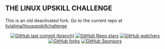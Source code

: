 ## THE LINUX UPSKILL CHALLENGE

This is an old deactivated fork. Go to the current repo at [livialima/linuxupskillchallenge](https://github.com/livialima/linuxupskillchallenge)

<div align="center" width="100%">
  <a href="https://github.com/livialima/linuxupskillchallenge"><img alt="GitHub last commit (branch)" src="https://img.shields.io/github/last-commit/livialima/linuxupskillchallenge/master?style=for-the-badge&logo=github&logoColor=white"></a>
  <a href="https://github.com/livialima/linuxupskillchallenge/"><img alt="GitHub Repo stars" src="https://img.shields.io/github/stars/livialima/linuxupskillchallenge?style=for-the-badge"></a>
  <a href="https://github.com/livialima/linuxupskillchallenge/subscription"><img alt="GitHub watchers" src="https://img.shields.io/github/watchers/livialima/linuxupskillchallenge?style=for-the-badge"></a>
  <a href="https://github.com/livialima/linuxupskillchallenge/fork"><img alt="GitHub forks" src="https://img.shields.io/github/forks/livialima/linuxupskillchallenge?style=for-the-badge"></a>
  <a href="https://github.com/sponsors/livialima"><img alt="GitHub Sponsors" src="https://img.shields.io/github/sponsors/livialima?style=for-the-badge&logo=githubsponsors"></a></br>
</div>